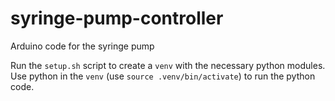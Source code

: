 # syringe-pump-controller

Arduino code for the syringe pump

Run the `setup.sh` script to create a `venv` with the necessary python modules.
Use python in the `venv` (use `source .venv/bin/activate`) to run the python code.
